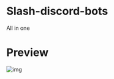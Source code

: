 # Slash-discord-bots
All in one
# Preview
![img](https://cdn.discordapp.com/attachments/1380612604451622943/1381595955018731520/Screenshot_20250609-182849_Discord.jpg?ex=68481700&is=6846c580&hm=716712ae8165c51ff8adbe1bc59d7f233aaeff386a88dbb781b43645c47419a4&)
